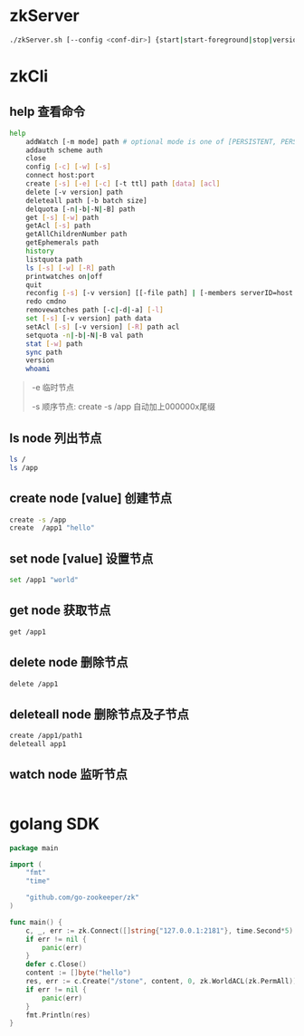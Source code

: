 # zkServer
```bash
./zkServer.sh [--config <conf-dir>] {start|start-foreground|stop|version|restart|status|print-cmd}
```

# zkCli
## help 查看命令
```bash
help
	addWatch [-m mode] path # optional mode is one of [PERSISTENT, PERSISTENT_RECURSIVE] - default is PERSISTENT_RECURSIVE
	addauth scheme auth
	close 
	config [-c] [-w] [-s]
	connect host:port
	create [-s] [-e] [-c] [-t ttl] path [data] [acl]
	delete [-v version] path
	deleteall path [-b batch size]
	delquota [-n|-b|-N|-B] path
	get [-s] [-w] path
	getAcl [-s] path
	getAllChildrenNumber path
	getEphemerals path
	history 
	listquota path
	ls [-s] [-w] [-R] path
	printwatches on|off
	quit 
	reconfig [-s] [-v version] [[-file path] | [-members serverID=host:port1:port2;port3[,...]*]] | [-add serverId=host:port1:port2;port3[,...]]* [-remove serverId[,...]*]
	redo cmdno
	removewatches path [-c|-d|-a] [-l]
	set [-s] [-v version] path data
	setAcl [-s] [-v version] [-R] path acl
	setquota -n|-b|-N|-B val path
	stat [-w] path
	sync path
	version 
	whoami 
```
> -e 临时节点
>
> -s 顺序节点: create -s /app 自动加上000000x尾缀
## ls node 列出节点
```bash
ls /
ls /app
```

## create node [value] 创建节点
```bash
create -s /app
create  /app1 "hello"
```

## set node [value] 设置节点
```bash
set /app1 "world"
``` 

## get node 获取节点
```bash
get /app1
```
## delete node 删除节点
```bash
delete /app1
```
## deleteall node 删除节点及子节点
```bash
create /app1/path1
deleteall app1
```

## watch node 监听节点
```bash

```

# golang SDK
```go
package main

import (
	"fmt"
	"time"

	"github.com/go-zookeeper/zk"
)

func main() {
	c, _, err := zk.Connect([]string{"127.0.0.1:2181"}, time.Second*5)
	if err != nil {
		panic(err)
	}
	defer c.Close()
	content := []byte("hello")
	res, err := c.Create("/stone", content, 0, zk.WorldACL(zk.PermAll))
	if err != nil {
		panic(err)
	}
	fmt.Println(res)
}
```